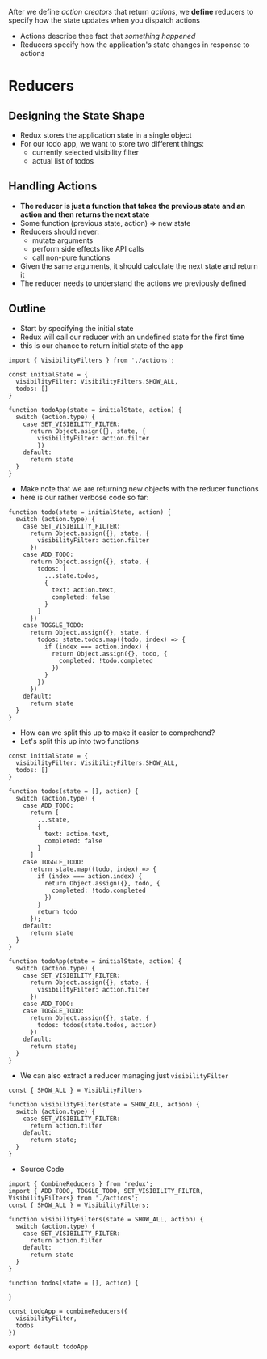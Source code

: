 After we define *action creators* that return *actions*, we **define** reducers to specify how the state updates when you dispatch actions

* Actions describe thee fact that *something happened*
* Reducers specify how the application's state changes in response to actions

# Reducers

## Designing the State Shape
* Redux stores the application state in a single object
* For our todo app, we want to store two different things:
  - currently selected visibility filter
  - actual list of todos

## Handling Actions
* **The reducer is just a function that takes the previous state and an action and then returns the next state**
* Some function (previous state, action) => new state
* Reducers should never:
  - mutate arguments
  - perform side effects like API calls
  - call non-pure functions
* Given the same arguments, it should calculate the next state and return it
* The reducer needs to understand the actions we previously defined

## Outline
* Start by specifying the initial state
* Redux will call our reducer with an undefined state for the first time
* this is our chance to return initial state of the app

```
import { VisibilityFilters } from './actions';

const initialState = {
  visibilityFilter: VisibilityFilters.SHOW_ALL,
  todos: []
}

function todoApp(state = initialState, action) {
  switch (action.type) {
    case SET_VISIBILITY_FILTER:
      return Object.asign({}, state, {
        visibilityFilter: action.filter
        })
    default:
      return state
  }
}
```

* Make note that we are returning new objects with the reducer functions
* here is our rather verbose code so far:

```
function todo(state = initialState, action) {
  switch (action.type) {
    case SET_VISIBILITY_FILTER:
      return Object.assign({}, state, {
        visibilityFilter: action.filter
      })
    case ADD_TODO:
      return Object.assign({}, state, {
        todos: [
          ...state.todos,
          {
            text: action.text,
            completed: false
          }
        ]
      })
    case TOGGLE_TODO:
      return Object.assign({}, state, {
        todos: state.todos.map((todo, index) => {
          if (index === action.index) {
            return Object.assign({}, todo, {
              completed: !todo.completed
            })
          }
        })
      })
    default:
      return state
  }
}
```

* How can we split this up to make it easier to comprehend?
* Let's split this up into two functions

```
const initialState = {
  visibilityFilter: VisibilityFilters.SHOW_ALL,
  todos: []
}

function todos(state = [], action) {
  switch (action.type) {
    case ADD_TODO:
      return [
        ...state,
        {
          text: action.text,
          completed: false
        }
      ]
    case TOGGLE_TODO:
      return state.map((todo, index) => {
        if (index === action.index) {
          return Object.assign({}, todo, {
            completed: !todo.completed
          })
        }
        return todo
      });
    default:
      return state
  }
}

function todoApp(state = initialState, action) {
  switch (action.type) {
    case SET_VISIBILITY_FILTER:
      return Object.assign({}, state, {
        visibilityFilter: action.filter
      })
    case ADD_TODO:
    case TOGGLE_TODO:
      return Object.assign({}, state, {
        todos: todos(state.todos, action)
      })
    default:
      return state;
  }
}
```

* We can also extract a reducer managing just `visibilityFilter`

```
const { SHOW_ALL } = VisiblityFilters

function visibilityFilter(state = SHOW_ALL, action) {
  switch (action.type) {
    case SET_VISIBILITY_FILTER:
      return action.filter
    default:
      return state;
  }
}
```

* Source Code

```
import { CombineReducers } from 'redux';
import { ADD_TODO, TOGGLE_TODO, SET_VISIBILITY_FILTER, VisibilityFilters} from './actions';
const { SHOW_ALL } = VisibilityFilters;

function visibilityFilters(state = SHOW_ALL, action) {
  switch (action.type) {
    case SET_VISIBILITY_FILTER:
      return action.filter
    default:
      return state
  }
}

function todos(state = [], action) {

}

const todoApp = combineReducers({
  visibilityFilter,
  todos
})

export default todoApp
```

